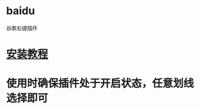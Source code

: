 # baidu
谷歌右键插件
# [安装教程](https://blog.csdn.net/ernijie/article/details/83024019)
# 使用时确保插件处于开启状态，任意划线选择即可
